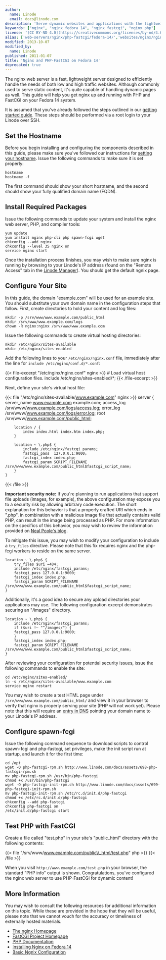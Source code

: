 ```yaml
---
author:
  name: Linode
  email: docs@linode.com
description: 'Serve dynamic websites and applications with the lightweight nginx web server and PHP-FastCGI on Fedora 14'
keywords: ["nginx", "nginx fedora 14", "nginx fastcgi", "nginx php"]
license: '[CC BY-ND 4.0](https://creativecommons.org/licenses/by-nd/4.0)'
alias: ['web-servers/nginx/php-fastcgi/fedora-14/','websites/nginx/nginx-and-phpfastcgi-on-fedora-14/']
modified: 2013-10-07
modified_by:
  name: Linode
published: 2011-01-07
title: 'Nginx and PHP-FastCGI on Fedora 14'
deprecated: true
---
```


The nginx web server is a fast, lightweight server designed to efficiently handle the needs of both low and high traffic websites. Although commonly used to serve static content, it's quite capable of handling dynamic pages as well. This guide will help you get nginx up and running with PHP and FastCGI on your Fedora 14 system.

It is assumed that you've already followed the steps outlined in our [getting started guide](/docs/getting-started/). These steps should be performed via a root login to your Linode over SSH.

Set the Hostname
----------------

Before you begin installing and configuring the components described in this guide, please make sure you've followed our instructions for [setting your hostname](/docs/getting-started#sph_set-the-hostname). Issue the following commands to make sure it is set properly:

    hostname
    hostname -f

The first command should show your short hostname, and the second should show your fully qualified domain name (FQDN).

Install Required Packages
-------------------------

Issue the following commands to update your system and install the nginx web server, PHP, and compiler tools:

    yum update
    yum install nginx php-cli php spawn-fcgi wget
    chkconfig --add nginx
    chkconfig --level 35 nginx on
    service nginx start

Once the installation process finishes, you may wish to make sure nginx is running by browsing to your Linode's IP address (found on the "Remote Access" tab in the [Linode Manager](http://manager.linode.com//)). You should get the default ngnix page.

Configure Your Site
-------------------

In this guide, the domain "example.com" will be used for an example site. You should substitute your own domain name in the configuration steps that follow. First, create directories to hold your content and log files:

    mkdir -p /srv/www/www.example.com/public_html
    mkdir /srv/www/www.example.com/logs
    chown -R nginx:nginx /srv/www/www.example.com

Issue the following commands to create virtual hosting directories:

    mkdir /etc/nginx/sites-available
    mkdir /etc/nginx/sites-enabled

Add the following lines to your `/etc/nginx/nginx.conf` file, immediately after the line for `include /etc/nginx/conf.d/*.conf`:

{{< file-excerpt "/etc/nginx/nginx.conf" nginx >}}
    # Load virtual host configuration files.
    include /etc/nginx/sites-enabled/*;
{{< /file-excerpt >}}


Next, define your site's virtual host file:

{{< file "/etc/nginx/sites-available/www.example.com" nginx >}}
    server {
        server_name www.example.com example.com;
        access_log /srv/www/www.example.com/logs/access.log;
        error_log /srv/www/www.example.com/logs/error.log;
        root /srv/www/www.example.com/public_html;

        location / {
            index index.html index.htm index.php;
        }

        location ~ \.php$ {
            include /etc/nginx/fastcgi_params;
            fastcgi_pass  127.0.0.1:9000;
            fastcgi_index index.php;
            fastcgi_param SCRIPT_FILENAME /srv/www/www.example.com/public_html$fastcgi_script_name;
        }
    }
{{< /file >}}


**Important security note:** If you're planning to run applications that support file uploads (images, for example), the above configuration may expose you to a security risk by allowing arbitrary code execution. The short explanation for this behavior is that a properly crafted URI which ends in ".php", in combination with a malicious image file that actually contains valid PHP, can result in the image being processed as PHP. For more information on the specifics of this behavior, you may wish to review the information provided on [Neal Poole's blog](https://nealpoole.com/blog/2011/04/setting-up-php-fastcgi-and-nginx-dont-trust-the-tutorials-check-your-configuration/).

To mitigate this issue, you may wish to modify your configuration to include a `try_files` directive. Please note that this fix requires nginx and the php-fcgi workers to reside on the same server.

~~~ nginx
location ~ \.php$ {
    try_files $uri =404;
    include /etc/nginx/fastcgi_params;
    fastcgi_pass 127.0.0.1:9000;
    fastcgi_index index.php;
    fastcgi_param SCRIPT_FILENAME /srv/www/www.example.com/public_html$fastcgi_script_name;
}
~~~

Additionally, it's a good idea to secure any upload directories your applications may use. The following configuration excerpt demonstrates securing an "/images" directory.

~~~ nginx
location ~ \.php$ {
    include /etc/nginx/fastcgi_params;
    if ($uri !~ "^/images/") {
    fastcgi_pass 127.0.0.1:9000;
    }
    fastcgi_index index.php;
    fastcgi_param SCRIPT_FILENAME /srv/www/www.example.com/public_html$fastcgi_script_name;
}
~~~

After reviewing your configuration for potential security issues, issue the following commands to enable the site:

    cd /etc/nginx/sites-enabled/
    ln -s /etc/nginx/sites-available/www.example.com
    service nginx restart

You may wish to create a test HTML page under `/srv/www/www.example.com/public_html/` and view it in your browser to verify that nginx is properly serving your site (PHP will not work yet). Please note that this will require an [entry in DNS](/docs/dns-guides/configuring-dns-with-the-linode-manager) pointing your domain name to your Linode's IP address.

Configure spawn-fcgi
--------------------

Issue the following command sequence to download scripts to control spawn-fcgi and php-fastcgi, set privileges, make the init script run at startup, and launch it for the first time:

    cd /opt
    wget -O php-fastcgi-rpm.sh http://www.linode.com/docs/assets/698-php-fastcgi-rpm.sh
    mv php-fastcgi-rpm.sh /usr/bin/php-fastcgi
    chmod +x /usr/bin/php-fastcgi
    wget -O php-fastcgi-init-rpm.sh http://www.linode.com/docs/assets/699-php-fastcgi-init-rpm.sh
    mv php-fastcgi-init-rpm.sh /etc/rc.d/init.d/php-fastcgi
    chmod +x /etc/rc.d/init.d/php-fastcgi
    chkconfig --add php-fastcgi
    chkconfig php-fastcgi on
    /etc/init.d/php-fastcgi start

Test PHP with FastCGI
---------------------

Create a file called "test.php" in your site's "public\_html" directory with the following contents:

{{< file "/srv/www/www.example.com/public\\_html/test.php" php >}}
    <?php echo phpinfo(); ?>
{{< /file >}}


When you visit `http://www.example.com/test.php` in your browser, the standard "PHP info" output is shown. Congratulations, you've configured the nginx web server to use PHP-FastCGI for dynamic content!

More Information
----------------

You may wish to consult the following resources for additional information on this topic. While these are provided in the hope that they will be useful, please note that we cannot vouch for the accuracy or timeliness of externally hosted materials.

- [The nginx Homepage](http://nginx.org/)
- [FastCGI Project Homepage](http://www.fastcgi.com/)
- [PHP Documentation](http://www.php.net/docs.php)
- [Installing Nginx on Fedora 14](/docs/web-servers/nginx/installation/fedora-14)
- [Basic Ngnix Configuration](/docs/websites/nginx/basic-nginx-configuration)

